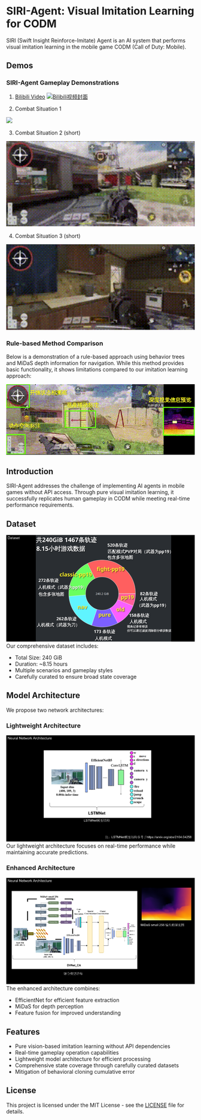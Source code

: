 # SIRI-Agent: Visual Imitation Learning for CODM

SIRI (Swift Insight Reinforce-Imitate) Agent is an AI system that performs visual imitation learning in the mobile game CODM (Call of Duty: Mobile).

## Demos
### SIRI-Agent Gameplay Demonstrations
1. [Bilibili Video](https://www.bilibili.com/video/BV1usE4zdERM)
 [![Bilibili视频封面](https://i0.hdslb.com/bfs/archive/7ad194e6189a2d9f951f6f4a1ae42de45cd7a4ec.jpg@672w_378h_1c.avif)](https://www.bilibili.com/video/BV1usE4zdERM)


2. Combat Situation 1
<img src="assets/demo1_preview.gif" width="600"/>

3. Combat Situation 2 (short)
<img src="assets/demo2_preview.gif" width="600"/>

4. Combat Situation 3 (short)
<img src="assets/demo3_preview.gif" width="600"/>

### Rule-based Method Comparison
Below is a demonstration of a rule-based approach using behavior trees and MiDaS depth information for navigation. While this method provides basic functionality, it shows limitations compared to our imitation learning approach:

![Rule-based Navigation Demo](assets/rule-based_method_demo.gif)

## Introduction
SIRI-Agent addresses the challenge of implementing AI agents in mobile games without API access. Through pure visual imitation learning, it successfully replicates human gameplay in CODM while meeting real-time performance requirements.

## Dataset
![Dataset Overview](assets/PPT-Dataset.png)
Our comprehensive dataset includes:
- Total Size: 240 GiB
- Duration: ~8.15 hours
- Multiple scenarios and gameplay styles
- Carefully curated to ensure broad state coverage

## Model Architecture
We propose two network architectures:

### Lightweight Architecture
![Lightweight Network](assets/PPT-NN1.png)
Our lightweight architecture focuses on real-time performance while maintaining accurate predictions.

### Enhanced Architecture
![Enhanced Network with Feature Fusion](assets/PPT-NN2.png)
The enhanced architecture combines:
- EfficientNet for efficient feature extraction
- MiDaS for depth perception
- Feature fusion for improved understanding

## Features
- Pure vision-based imitation learning without API dependencies
- Real-time gameplay operation capabilities
- Lightweight model architecture for efficient processing
- Comprehensive state coverage through carefully curated datasets
- Mitigation of behavioral cloning cumulative error

## License
This project is licensed under the MIT License - see the [LICENSE](LICENSE) file for details.
